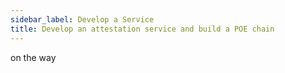 ```yaml
---
sidebar_label: Develop a Service
title: Develop an attestation service and build a POE chain
---
```


on the way